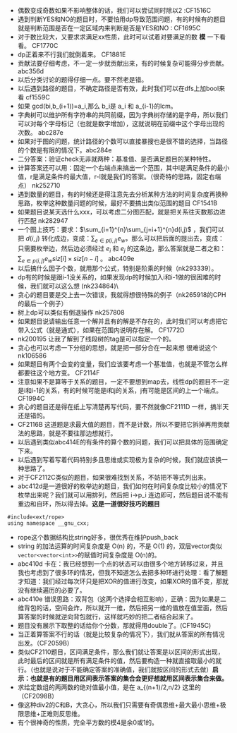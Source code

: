 - 偶数变成奇数如果不影响整体的话，我们可以尝试同时除以2 :CF1516C
- 遇到判断YES和NO的题目时，不要怕用dp导致范围问题，有的时候有的题目就是判断范围是否在一定区域内来判断是否是YES和NO : CF1695C
- 对于数比较大，又要求求满足xx性质，此时可以试着对要满足的数 **模** 一下看看。 CF1770C
- dp正着来不行我们就倒着来。 CF1881E
- 贡献法要仔细考虑，不一定一步就贡献出来，有的时候复杂可能得分步贡献。 abc356d
- 以后分类讨论的题得仔细一点。要不然老是错。
- 以后遇到路径的题目，不确定路径是否有效，此时我们可以在dfs上加bool来看 cf1559C
- 如果 gcd(bi,b_(i+1))=a_i,那么 b_i是 a_i 和 a_{i-1}的lcm。
- 字典树可以维护所有字符串的共同前缀，因为字典树存储的是字母，所以我们可以对每个字母标记（也就是数字增加），这就说明在前缀中这个字母出现的次数。 abc287e
- 如果对于图的问题，统计路径的个数可以直接暴搜也是很不错的选择，当路径的个数是有限的情况下。abc284e
- 二分答案：验证check无非就两种：基准值、是否满足题目的某种特性。
- 计算答案还可以用：固定一个右端点来搞出一个范围，其中l是满足条件的最小值，r是满足条件的最大值，r-l就是我们的答案。（很奇特的思路，固定右端点） nk252710
- 遇到数量的题目，有的时候还是得注意先去分析某种方法的时间复杂度再换种思路，枚举这种数量问题的时候，最好不要搞出类似范围的题目 CF1541B
- 如果题目说某天选什么xxx，可以考虑二分图匹配，就是把关系往天数那边进行匹配 nk282947
- 一个图上技巧：要求：$\sum_{i=1}^{n}\sum_{j=i+1}^{n}d(i,j)$ ，我们可以把 $d(i,j)$ 转化成边，变成：$\sum_{e\in p(i,j)}e_w$，那么可以把后面的提出去，变成：只需要枚举边，然后边必须经过 $e_i$ 和 $e_j$ 的这条边，那么答案就是二者之和：$\sum_{e\in p(i,j)}e_w siz[i]\times siz[n-i]$ 。 abc409e
- 以后搞什么因子个数，就用那个公式，特别是阶乘的时候（nk293339）。
- dp有的时候是跟i-1没关系的，如果发现dp的时候加入i和i-1做的很困难的时候，我们就可以这么想 (nk234864)\
- 贪心的题目要是交上去一次错误，我就得想很特殊的例子（nk265918的CPH的最后一个例子）
- 树上dp可以类似有倒退操作 nk257808
- 如果题目说请输出任意一个解并且有的解是不存在的，此时我们可以考虑把它带入公式（就是通式），如果在范围内说明存在解。 CF1772D
- nk200195 让我了解到了线段树的tag是可以指定一个的。
- 贪心也可以考虑一下分组的思想，就是把一部分合在一起来想 很难说这个 nk106586
- 如果题目有两个会变的变量，我们应该要考虑一个基准值，也就是不管怎么样都要往这个地方变。 CF2114F
- 注意如果不是算等于关系的题目，一定不要想到map去，线性dp的题目不一定是i和i-1的关系，有的时候可能是i和j的关系，j有可能是区间的上一个端点。CF1994C
- 贪心的题目还是得在纸上写清楚再写代码，要不然就像CF2111D 一样，搞半天还是错的。
- CF2116B 这道题是求最大值的题目，而不是计数，所以不要把它拆掉再用贡献法的思路，就是不要往那边想就行。
- 以后遇到类似abc414E的有条件的算个数的问题，我们可以把具体的范围确定下来。
- 以后遇到写着写着代码特别多且思维或实现极为复杂的时候，我们就应该换一种思路了。
- 对于CF2112C类似的题目，如果很难找到关系，不妨把不等式列出来。
- abc412d是一道很好的枚举边的题目，我们如何在时间复杂度比较小的情况下枚举出来呢？我们就可以用排列，然后把 i->p_i 连边即可，然后题目说不能有重边和自环，所以得去掉。**这是一道很好技巧的题目**
```
#include<ext/rope>
using namespace __gnu_cxx;
```
- rope这个数据结构比string好多，很优秀在维护push_back
- string 的加法运算的时间复杂度是 O(n) 的，不是 O(1) 的，双层vector类似`vector<vector<int>>`的赋值时间复杂度是 O(n)的。
- abc410d 卡在：我已经想到一个点的状态可以由很多个地方转移过来，并且我也考虑到了很多环的情况，但我不知道怎么去把多种环进行处理：看了解题才知道：我们经过每次环只是把XOR的值进行改变，如果XOR的值不变，那就没有继续遍历的必要了。
- abc410e 错误思路：双背包（这两个选择会相互影响），正确：因为如果是二维背包的话，空间会炸，所以就开一维，然后把另一维的值放在值里面，然后算答案的时候就逆向背包就行，这样就巧妙的把二者结合起来了。
- 题目没有展示下取整的话给你个分数，那就得用double了。(CF1945C)
- 当正着算答案不行的话（就是比较复杂的情况下），我们就从答案的所有情况出发。（CF2059B）
- 类似CF2110题目，区间满足条件，那么我们就让答案是以区间的形式出现，此时最后的区间就是所有满足条件的值，然后要构造一种就直接取最小的就行。（也就是说对于不能确定答案的准确值，我们就按区间的形式去做）**启示：也就是有的题目用区间表示答案的集合会更好想就用区间表示集合来做。**
- 求给定数组的两两数的绝对值最小值，是在 a_{(n+1)/2,n/2} 这里的（CF2098B）
- 像这种div2的C和B，大贪心，所以我们只需要有奇偶思维+最大最小思维+极限思维+正难则反思维。
- 有个很神奇的性质，完全平方数的模4是余0或1的。 
